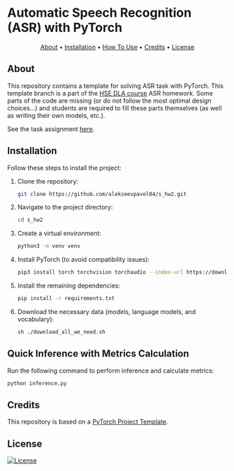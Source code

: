 # Automatic Speech Recognition (ASR) with PyTorch

<p align="center">
  <a href="#about">About</a> •
  <a href="#installation">Installation</a> •
  <a href="#how-to-use">How To Use</a> •
  <a href="#credits">Credits</a> •
  <a href="#license">License</a>
</p>

## About

This repository contains a template for solving ASR task with PyTorch. This template branch is a part of the [HSE DLA course](https://github.com/markovka17/dla) ASR homework. Some parts of the code are missing (or do not follow the most optimal design choices...) and students are required to fill these parts themselves (as well as writing their own models, etc.).

See the task assignment [here](https://github.com/markovka17/dla/tree/2024/hw1_asr).

## Installation

Follow these steps to install the project:

1. Clone the repository:

   ```bash
   git clone https://github.com/alekseevpavel04/s_hw2.git
   ```

2. Navigate to the project directory:

   ```bash
   cd s_hw2
   ```

3. Create a virtual environment:

   ```bash
   python3 -m venv venv
   ```

4. Install PyTorch (to avoid compatibility issues):

   ```bash
   pip3 install torch torchvision torchaudio --index-url https://download.pytorch.org/whl/cu124
   ```

5. Install the remaining dependencies:

   ```bash
   pip install -r requirements.txt
   ```

6. Download the necessary data (models, language models, and vocabulary):

   ```bash
   sh ./download_all_we_need.sh
   ```

## Quick Inference with Metrics Calculation

Run the following command to perform inference and calculate metrics:

```bash
python inference.py
```

## Credits

This repository is based on a [PyTorch Project Template](https://github.com/Blinorot/pytorch_project_template).

## License

[![License](https://img.shields.io/badge/license-MIT-blue.svg)](/LICENSE)

